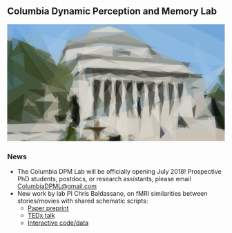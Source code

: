 ## Columbia Dynamic Perception and Memory Lab
![Top pic](columbia_prim_crop.png)

### News
* The Columbia DPM Lab will be officially opening July 2018! Prospective PhD students, postdocs, or research assistants, please email ColumbiaDPML@gmail.com
* New work by lab PI Chris Baldassano, on fMRI similarities between stories/movies with shared schematic scripts:
    * [Paper preprint](http://bit.ly/2FefbhY)
    * [TEDx talk](http://bit.ly/2GgG2vd)
    * [Interactive code/data](http://bit.ly/2E9r1Lj)
